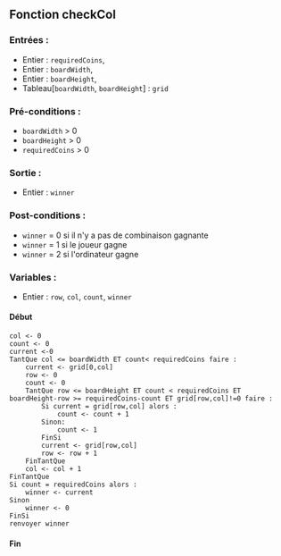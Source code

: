 ## Fonction checkCol

### Entrées :
- Entier : `requiredCoins`,
- Entier : `boardWidth`,
- Entier : `boardHeight`,
- Tableau[`boardWidth`, `boardHeight`] : `grid`

### Pré-conditions :
- `boardWidth` > 0
- `boardHeight` > 0
- `requiredCoins` > 0

### Sortie :
- Entier : `winner`

### Post-conditions :
- `winner` = 0 si il n'y a pas de combinaison gagnante
- `winner` = 1 si le joueur gagne
- `winner` = 2 si l'ordinateur gagne

### Variables :
- Entier : `row`, `col`, `count`, `winner`

#### Début
	col <- 0
    count <- 0
    current <-0
	TantQue col <= boardWidth ET count< requiredCoins faire :
		current <- grid[0,col]
		row <- 0
		count <- 0
		TantQue row <= boardHeight ET count < requiredCoins ET boardHeight-row >= requiredCoins-count ET grid[row,col]!=0 faire :
			Si current = grid[row,col] alors :
				count <- count + 1
			Sinon:
				count <- 1
			FinSi
			current <- grid[row,col]
			row <- row + 1	
		FinTantQue
		col <- col + 1
	FinTantQue
	Si count = requiredCoins alors :
		winner <- current
	Sinon
		winner <- 0
	FinSi
	renvoyer winner

#### Fin
	
					
				
				
			 
